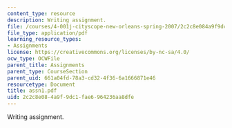 ```yaml
---
content_type: resource
description: Writing assignment.
file: /courses/4-001j-cityscope-new-orleans-spring-2007/2c2c8e084a9f9dc1fae6964236aa8dfe_assn1.pdf
file_type: application/pdf
learning_resource_types:
- Assignments
license: https://creativecommons.org/licenses/by-nc-sa/4.0/
ocw_type: OCWFile
parent_title: Assignments
parent_type: CourseSection
parent_uid: 661a04fd-78a3-cd32-4f36-6a1666871e46
resourcetype: Document
title: assn1.pdf
uid: 2c2c8e08-4a9f-9dc1-fae6-964236aa8dfe
---
```

Writing assignment.